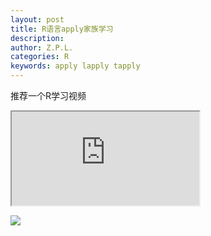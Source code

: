 ```yaml
---
layout: post
title: R语言apply家族学习
description:
author: Z.P.L.
categories: R
keywords: apply lapply tapply
---
```


推荐一个R学习视频

<iframe src="https://www.youtube.com/watch?v=Ptk_1Dc2iPY"></iframe>

![](https://upload.wikimedia.org/wikipedia/commons/1/13/2019_BMW_740d_xDrive_M_Sport_Automatic_3.0_Front.jpg)
